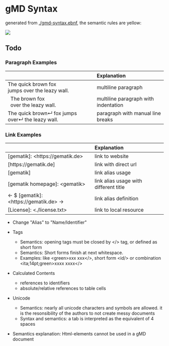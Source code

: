 # gMD Syntax

generated from [./gmd-syntax.ebnf](./gmd-syntax.ebnf), the semantic rules are yellow:

![](https://www.plantuml.com/plantuml/proxy?fmt=svg&cache=no&src=https://raw.githubusercontent.com/volkerdoerr/gmd/main/gmd-syntax.ebnf)

## Todo

### Paragraph Examples

|                                                               | Explanation                          |
| :------------------------------------------------------------ | :----------------------------------- |
| The quick brown fox<br>jumps over the leazy wall.             | multiline paragraph                  |
| &nbsp;&nbsp;The brown fox<br>&nbsp;&nbsp;over the leazy wall. | multiline paragraph with indentation |
| The quick brown↵ fox jumps over↵ the leazy wall.              | paragraph with manual line breaks    |

### Link Examples

|                                                   | Explanation                           |
| :------------------------------------------------ | :------------------------------------ |
| \[gematik\]: \<https[]()://gematik.de\>           | link to website                       |
| \[https[]()://gematik.de]                         | link with direct url                  |
| \[gematik\]                                       | link alias usage                      |
| \[gematik homepage\]: \<gematik\>                 | link alias usage with different title |
| \<- $ \[gematik\]: \<https[]()://gematik.de\> -\> | link alias definition                 |
| \[License]: \<./license.txt\>                     | link to local resource                |

- Change "Alias" to "Name/Identifier"

- Tags
  - Semantics: opening tags must be closed by \</\> tag,  or defined as  short form
  - Semantics: Short forms finish at next whitespace.
  - Examples: like \<green\>xxx xxx\</\>, short form <id/\> or combination \<ita;14pt;green\>xxxx xxxx\</\>
  
- Calculated Contents
  - references to identifiers 
  - absolute/relative references to table cells
  
- Unicode  
  - Semantics: nearly all unicode characters and symbols are allowed. it is the resonsibility of the authors to not create messy documents  
  - Syntax and semantics: a tab is interpreted as the equivalent of 4 spaces

- Semantics explanation: Html-elements cannot be used in a gMD document









